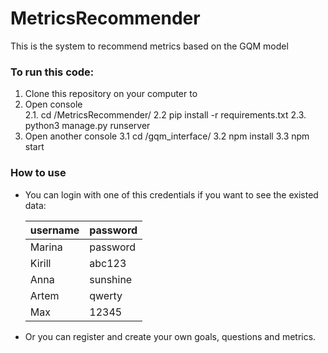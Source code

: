 # MetricsRecommender
This is the system to recommend metrics based on the GQM model

### To run this code:

1. Clone this repository on your computer to <path>
2. Open console   
    2.1. cd <path>/MetricsRecommender/
    2.2 pip install -r requirements.txt
    2.3. python3 manage.py runserver
3. Open another console 
   3.1 cd <path>/gqm_interface/
   3.2 npm install
   3.3 npm start
   
### How to use

* You can login with one of this credentials if you want to see the existed data:

    |username|password|
    |-----|--------|
    |Marina|password|
    |Kirill|abc123| 
    |Anna|sunshine|
    |Artem|qwerty|
    |Max|12345|
* Or you can register and create your own goals, questions and metrics.